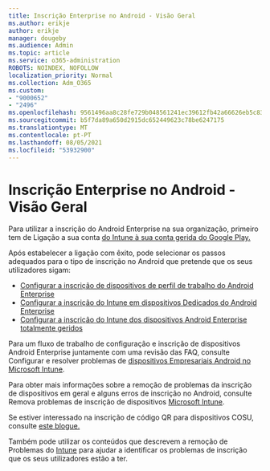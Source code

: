 ```yaml
---
title: Inscrição Enterprise no Android - Visão Geral
ms.author: erikje
author: erikje
manager: dougeby
ms.audience: Admin
ms.topic: article
ms.service: o365-administration
ROBOTS: NOINDEX, NOFOLLOW
localization_priority: Normal
ms.collection: Adm_O365
ms.custom:
- "9000652"
- "2496"
ms.openlocfilehash: 9561496aa8c28fe729b048561241ec39612fb42a66626eb5c83c73fdbe61d904
ms.sourcegitcommit: b5f7da89a650d2915dc652449623c78be6247175
ms.translationtype: MT
ms.contentlocale: pt-PT
ms.lasthandoff: 08/05/2021
ms.locfileid: "53932900"
---
```

# <a name="android-enterprise-enrollment---overview"></a>Inscrição Enterprise no Android - Visão Geral

Para utilizar a inscrição do Android Enterprise na sua organização, primeiro tem de Ligação a sua conta [do Intune à sua conta gerida do Google Play.](https://docs.microsoft.com/intune/enrollment/connect-intune-android-enterprise) 

Após estabelecer a ligação com êxito, pode selecionar os passos adequados para o tipo de inscrição no Android que pretende que os seus utilizadores sigam:

- [Configurar a inscrição de dispositivos de perfil de trabalho do Android Enterprise](https://docs.microsoft.com/intune/enrollment/android-work-profile-enroll)
- [Configurar a inscrição do Intune em dispositivos Dedicados do Android Enterprise](https://docs.microsoft.com/intune/enrollment/android-kiosk-enroll)
- [Configurar a inscrição do Intune dos dispositivos Android Enterprise totalmente geridos](https://docs.microsoft.com/intune/enrollment/android-fully-managed-enroll)

Para um fluxo de trabalho de configuração e inscrição de dispositivos Android Enterprise juntamente com uma revisão das FAQ, consulte Configurar e resolver problemas de [dispositivos Empresariais Android no Microsoft Intune](https://support.microsoft.com/help/4476974/configuring-and-troubleshooting-android-enterprise-devices-in-intune).

Para obter mais informações sobre a remoção de problemas da inscrição de dispositivos em geral e alguns erros de inscrição no Android, consulte Remova problemas de inscrição de dispositivos [Microsoft Intune](https://docs.microsoft.com/intune/enrollment/troubleshoot-device-enrollment-in-intune).

Se estiver interessado na inscrição de código QR para dispositivos COSU, consulte [este blogue.](https://techcommunity.microsoft.com/t5/Intune-Customer-Success/COSU-Configuration-and-Enrollment-using-the-QR-code-enrollment/ba-p/280184)

Também pode utilizar os conteúdos que descrevem a remoção de Problemas do [Intune](https://docs.microsoft.com/intune/fundamentals/help-desk-operators) para ajudar a identificar os problemas de inscrição que os seus utilizadores estão a ter.